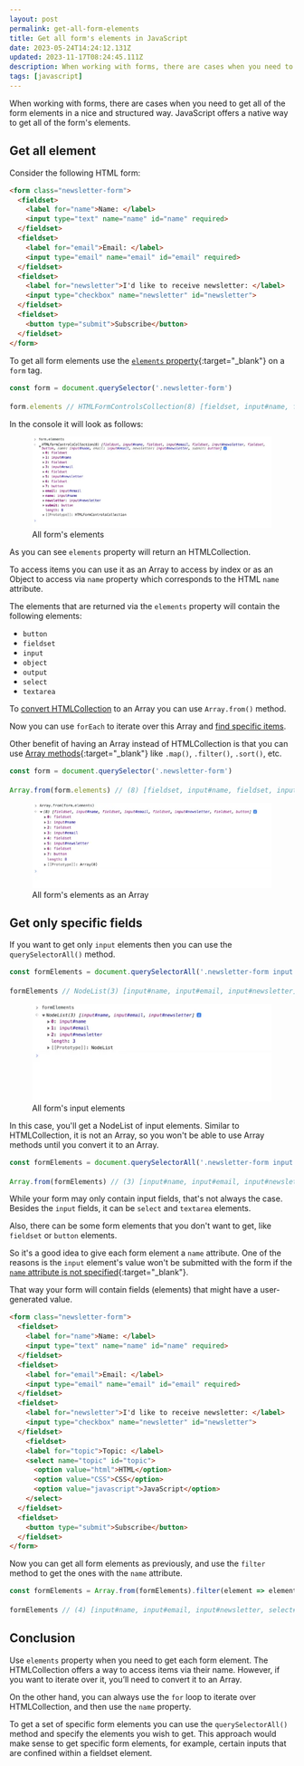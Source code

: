 ```yaml
---
layout: post
permalink: get-all-form-elements
title: Get all form's elements in JavaScript
date: 2023-05-24T14:24:12.131Z
updated: 2023-11-17T08:24:45.111Z
description: When working with forms, there are cases when you need to get all of the form elemens in a nice and structured way.
tags: [javascript]
---
```


When working with forms, there are cases when you need to get all of the form elements in a nice and structured way. JavaScript offers a native way to get all of the form's elements.

## Get all element

Consider the following HTML form:

```html
<form class="newsletter-form">
  <fieldset>
    <label for="name">Name: </label>
    <input type="text" name="name" id="name" required>
  </fieldset>
  <fieldset>
    <label for="email">Email: </label>
    <input type="email" name="email" id="email" required>
  </fieldset>
  <fieldset>
    <label for="newsletter">I'd like to receive newsletter: </label>
    <input type="checkbox" name="newsletter" id="newsletter">
  </fieldset>
  <fieldset>
    <button type="submit">Subscribe</button>
  </fieldset>
</form>
```

To get all form elements use the [`elements` property](https://developer.mozilla.org/en-US/docs/Web/API/HTMLFormElement/elements){:target="_blank"} on a `form` tag.

```javascript
const form = document.querySelector('.newsletter-form')

form.elements // HTMLFormControlsCollection(8) [fieldset, input#name, fieldset, input#email, fieldset, input#newsletter, fieldset, button, name: input#name, email: input#email, newsletter: input#newsletter, submit: button]
```

In the console it will look as follows:

<figure>
  <img class="shadow" src="/images/dev-tools/form-elements.webp" alt="All form's elements with JavaScript" loading="lazy">
  <figcaption>All form's elements</figcaption>
</figure>

As you can see `elements` property will return an HTMLCollection. 

To access items you can use it as an Array to access by index or as an Object to access via `name` property which corresponds to the HTML `name` attribute.

The elements that are returned via the `elements` property will contain the following elements:

* `button`
* `fieldset`
* `input`
* `object`
* `output`
* `select`
* `textarea`

To [convert HTMLCollection](/convert-array-like-collections-to-array) to an Array you can use `Array.from()` method.

Now you can use `forEach` to iterate over this Array and [find specific items](/how-to-find-an-item-in-a-javascript-array).

Other benefit of having an Array instead of HTMLCollection is that you can use [Array methods](https://developer.mozilla.org/en-US/docs/Web/JavaScript/Reference/Global_Objects/Array){:target="_blank"} like `.map()`, `.filter()`, `.sort()`, etc.

```javascript
const form = document.querySelector('.newsletter-form')

Array.from(form.elements) // (8) [fieldset, input#name, fieldset, input#email, fieldset, input#newsletter, fieldset, button]
```

<figure>
  <img class="shadow" src="/images/dev-tools/form-elements-as-an-array.webp" alt="All form's elements as an Array with JavaScript" loading="lazy">
  <figcaption>All form's elements as an Array</figcaption>
</figure>

## Get only specific fields

If you want to get only `input` elements then you can use the `querySelectorAll()` method.

```javascript
const formElements = document.querySelectorAll('.newsletter-form input')

formElements // NodeList(3) [input#name, input#email, input#newsletter]
```

<figure>
  <img class="shadow" src="/images/dev-tools/form-input-elements.webp" alt="Form's input elements" loading="lazy">
  <figcaption>All form's input elements</figcaption>
</figure>

In this case, you'll get a NodeList of input elements. Similar to HTMLCollection, it is not an Array, so you won't be able to use Array methods until you convert it to an Array.

```javascript
const formElements = document.querySelectorAll('.newsletter-form input')

Array.from(formElements) // (3) [input#name, input#email, input#newsletter]
```

While your form may only contain input fields, that's not always the case. Besides the `input` fields, it can be `select` and `textarea` elements.

Also, there can be some form elements that you don't want to get, like `fieldset` or `button` elements.

So it's a good idea to give each form element a `name` attribute. One of the reasons is the `input` element's value won't be submitted with the form if the [`name` attribute is not specified](https://developer.mozilla.org/en-US/docs/Web/HTML/Element/input#name){:target="_blank"}.

That way your form will contain fields (elements) that might have a user-generated value.

```html
<form class="newsletter-form">
  <fieldset>
    <label for="name">Name: </label>
    <input type="text" name="name" id="name" required>
  </fieldset>
  <fieldset>
    <label for="email">Email: </label>
    <input type="email" name="email" id="email" required>
  </fieldset>
  <fieldset>
    <label for="newsletter">I'd like to receive newsletter: </label>
    <input type="checkbox" name="newsletter" id="newsletter">
  </fieldset>
    <fieldset>
    <label for="topic">Topic: </label>
    <select name="topic" id="topic">
      <option value="html">HTML</option>
      <option value="CSS">CSS</option>
      <option value="javascript">JavaScript</option>
    </select>
  </fieldset>
  <fieldset>
    <button type="submit">Subscribe</button>
  </fieldset>
</form>
```

Now you can get all form elements as previously, and use the `filter` method to get the ones with the `name` attribute.

```javascript
const formElements = Array.from(formElements).filter(element => element.name)

formElements // (4) [input#name, input#email, input#newsletter, select#newsletter]
```


## Conclusion

Use `elements` property when you need to get each form element. The HTMLCollection offers a way to access items via their name. However, if you want to iterate over it, you’ll need to convert it to an Array.

On the other hand, you can always use the `for` loop to iterate over HTMLCollection, and then use the `name` property.

To get a set of specific form elements you can use the `querySelectorAll()` method and specify the elements you wish to get. This approach would make sense to get specific form elements, for example, certain inputs that are confined within a fieldset element.



